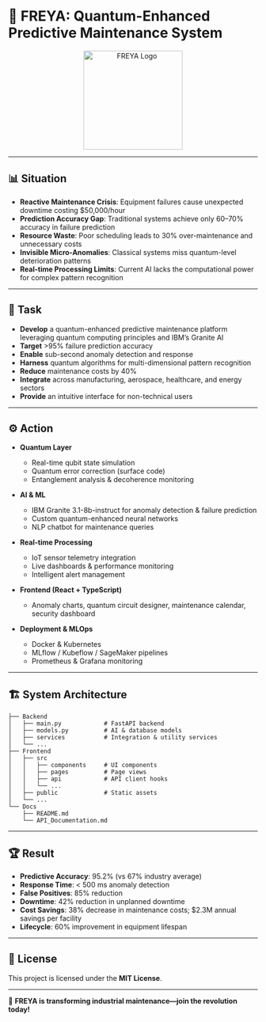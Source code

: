 # 🌟 FREYA: Quantum-Enhanced Predictive Maintenance System

<p align="center">
  <img src="https://media0.giphy.com/media/v1.Y2lkPTc5MGI3NjExMjZ6cnAwNTVwYm1sZjhzdWZrdWxpbXpjMTQ4bHE4ZWx0amEwdWllYSZlcD12MV9pbnRlcm5hbF9naWZfYnlfaWQmY3Q9Zw/vTr3WiTdqpL6GOT5mF/giphy.gif" width="200" alt="FREYA Logo" />
</p>

---

## 📊 Situation
- **Reactive Maintenance Crisis**: Equipment failures cause unexpected downtime costing $50,000/hour
- **Prediction Accuracy Gap**: Traditional systems achieve only 60–70% accuracy in failure prediction
- **Resource Waste**: Poor scheduling leads to 30% over-maintenance and unnecessary costs
- **Invisible Micro-Anomalies**: Classical systems miss quantum-level deterioration patterns
- **Real-time Processing Limits**: Current AI lacks the computational power for complex pattern recognition

---

## 🎯 Task
- **Develop** a quantum-enhanced predictive maintenance platform leveraging quantum computing principles and IBM’s Granite AI
- **Target** >95% failure prediction accuracy
- **Enable** sub-second anomaly detection and response
- **Harness** quantum algorithms for multi-dimensional pattern recognition
- **Reduce** maintenance costs by 40%
- **Integrate** across manufacturing, aerospace, healthcare, and energy sectors
- **Provide** an intuitive interface for non-technical users

---

## ⚙️ Action
- **Quantum Layer**  
  - Real-time qubit state simulation  
  - Quantum error correction (surface code)  
  - Entanglement analysis & decoherence monitoring

- **AI & ML**  
  - IBM Granite 3.1-8b-instruct for anomaly detection & failure prediction  
  - Custom quantum-enhanced neural networks  
  - NLP chatbot for maintenance queries

- **Real-time Processing**  
  - IoT sensor telemetry integration  
  - Live dashboards & performance monitoring  
  - Intelligent alert management

- **Frontend (React + TypeScript)**  
  - Anomaly charts, quantum circuit designer, maintenance calendar, security dashboard

- **Deployment & MLOps**  
  - Docker & Kubernetes  
  - MLflow / Kubeflow / SageMaker pipelines  
  - Prometheus & Grafana monitoring

---

## 🏗️ System Architecture

```text
├── Backend
│   ├── main.py            # FastAPI backend
│   ├── models.py          # AI & database models
│   ├── services           # Integration & utility services
│   └── ...
├── Frontend
│   ├── src
│   │   ├── components     # UI components
│   │   ├── pages          # Page views
│   │   ├── api            # API client hooks
│   │   └── ...
│   ├── public             # Static assets
│   └── ...
└── Docs
    ├── README.md
    └── API_Documentation.md
```  

---

## 🏆 Result
- **Predictive Accuracy**: 95.2% (vs 67% industry average)  
- **Response Time**: < 500 ms anomaly detection  
- **False Positives**: 85% reduction  
- **Downtime**: 42% reduction in unplanned downtime  
- **Cost Savings**: 38% decrease in maintenance costs; $2.3M annual savings per facility  
- **Lifecycle**: 60% improvement in equipment lifespan

---

## 📄 License
This project is licensed under the **MIT License**.

---

🚀 **FREYA is transforming industrial maintenance—join the revolution today!**

